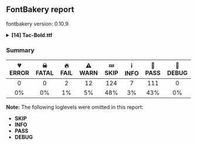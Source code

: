 ## FontBakery report

fontbakery version: 0.10.9

<details><summary><b>[14] Tac-Bold.ttf</b></summary><div><details><summary>🔥 <b>FAIL:</b> Check OFL body text is correct. (<a href="https://font-bakery.readthedocs.io/en/stable/fontbakery/profiles/googlefonts.html#com.google.fonts/check/license/OFL_body_text">com.google.fonts/check/license/OFL_body_text</a>)</summary><div>


* 🔥 **FAIL** The OFL.txt body text is incorrect. Please use https://github.com/googlefonts/Unified-Font-Repository/blob/main/OFL.txt as a template. You should only modify the first line. [code: incorrect-ofl-body-text]
</div></details><details><summary>🔥 <b>FAIL:</b> Check copyright namerecords match license file. (<a href="https://font-bakery.readthedocs.io/en/stable/fontbakery/profiles/googlefonts.html#com.google.fonts/check/name/license">com.google.fonts/check/name/license</a>)</summary><div>


* 🔥 **FAIL** License file OFL.txt exists but NameID 13 (LICENSE DESCRIPTION) value on platform 3 (WINDOWS) is not specified for that. Value was: "This Font Software is licensed under the SIL Open Font License, Version 1.1. This license is available with a FAQ at: https://openfontlicense.org" Must be changed to "This Font Software is licensed under the SIL Open Font License, Version 1.1. This license is available with a FAQ at: https://scripts.sil.org/OFL" [code: wrong]
</div></details><details><summary>⚠ <b>WARN:</b> Checking OS/2 achVendID. (<a href="https://font-bakery.readthedocs.io/en/stable/fontbakery/profiles/googlefonts.html#com.google.fonts/check/vendor_id">com.google.fonts/check/vendor_id</a>)</summary><div>


* ⚠ **WARN** OS/2 VendorID value 'NONE' is not yet recognized. If you registered it recently, then it's safe to ignore this warning message. Otherwise, you should set it to your own unique 4 character code, and register it with Microsoft at https://www.microsoft.com/typography/links/vendorlist.aspx
 [code: unknown]
</div></details><details><summary>⚠ <b>WARN:</b> Check for codepoints not covered by METADATA subsets. (<a href="https://font-bakery.readthedocs.io/en/stable/fontbakery/profiles/googlefonts.html#com.google.fonts/check/metadata/unreachable_subsetting">com.google.fonts/check/metadata/unreachable_subsetting</a>)</summary><div>


* ⚠ **WARN** The following codepoints supported by the font are not covered by
    any subsets defined in the font's metadata file, and will never
    be served. You can solve this by either manually adding additional
    subset declarations to METADATA.pb, or by editing the glyphset
    definitions.

 * U+02B0 MODIFIER LETTER SMALL H: not included in any glyphset definition
 * U+02B7 MODIFIER LETTER SMALL W: not included in any glyphset definition
 * U+02B8 MODIFIER LETTER SMALL Y: not included in any glyphset definition
 * U+02B9 MODIFIER LETTER PRIME: not included in any glyphset definition
 * U+02BE MODIFIER LETTER RIGHT HALF RING: not included in any glyphset definition
 * U+02BF MODIFIER LETTER LEFT HALF RING: not included in any glyphset definition
 * U+02C0 MODIFIER LETTER GLOTTAL STOP: not included in any glyphset definition
 * U+02C7 CARON: try adding one of: tifinagh, yi, canadian-aboriginal
 * U+02C8 MODIFIER LETTER VERTICAL LINE: not included in any glyphset definition
 * U+02CA MODIFIER LETTER ACUTE ACCENT: not included in any glyphset definition
 * U+02CB MODIFIER LETTER GRAVE ACCENT: not included in any glyphset definition
 * U+02D7 MODIFIER LETTER MINUS SIGN: not included in any glyphset definition
 * U+02D8 BREVE: try adding one of: yi, canadian-aboriginal
 * U+02D9 DOT ABOVE: try adding one of: yi, canadian-aboriginal
 * U+02DB OGONEK: try adding one of: yi, canadian-aboriginal
 * U+02DD DOUBLE ACUTE ACCENT: not included in any glyphset definition
 * U+02EE MODIFIER LETTER DOUBLE APOSTROPHE: not included in any glyphset definition
 * U+0302 COMBINING CIRCUMFLEX ACCENT: try adding one of: tifinagh, math, coptic, cherokee
 * U+0306 COMBINING BREVE: try adding one of: tifinagh, old-permic
 * U+0307 COMBINING DOT ABOVE: try adding one of: syriac, math, tai-le, malayalam, coptic, tifinagh, old-permic, canadian-aboriginal
 * U+030A COMBINING RING ABOVE: try adding syriac
 * U+030B COMBINING DOUBLE ACUTE ACCENT: try adding one of: osage, cherokee
 * U+030C COMBINING CARON: try adding one of: tai-le, cherokee
 * U+030D COMBINING VERTICAL LINE ABOVE: not included in any glyphset definition
 * U+030F COMBINING DOUBLE GRAVE ACCENT: not included in any glyphset definition
 * U+0310 COMBINING CANDRABINDU: not included in any glyphset definition
 * U+0311 COMBINING INVERTED BREVE: try adding coptic
 * U+0312 COMBINING TURNED COMMA ABOVE: not included in any glyphset definition
 * U+0313 COMBINING COMMA ABOVE: try adding old-permic
 * U+0315 COMBINING COMMA ABOVE RIGHT: not included in any glyphset definition
 * U+031B COMBINING HORN: not included in any glyphset definition
 * U+0324 COMBINING DIAERESIS BELOW: try adding one of: syriac, cherokee
 * U+0325 COMBINING RING BELOW: try adding syriac
 * U+0326 COMBINING COMMA BELOW: not included in any glyphset definition
 * U+0327 COMBINING CEDILLA: not included in any glyphset definition
 * U+0328 COMBINING OGONEK: not included in any glyphset definition
 * U+032D COMBINING CIRCUMFLEX ACCENT BELOW: try adding syriac
 * U+032E COMBINING BREVE BELOW: try adding syriac
 * U+032F COMBINING INVERTED BREVE BELOW: not included in any glyphset definition
 * U+0330 COMBINING TILDE BELOW: try adding one of: syriac, math, cherokee
 * U+0331 COMBINING MACRON BELOW: try adding one of: caucasian-albanian, syriac, cherokee, tifinagh, gothic
 * U+0332 COMBINING LOW LINE: not included in any glyphset definition
 * U+0334 COMBINING TILDE OVERLAY: not included in any glyphset definition
 * U+0335 COMBINING SHORT STROKE OVERLAY: not included in any glyphset definition
 * U+0337 COMBINING SHORT SOLIDUS OVERLAY: not included in any glyphset definition
 * U+0358 COMBINING DOT ABOVE RIGHT: try adding osage
 * U+03A9 GREEK CAPITAL LETTER OMEGA: try adding one of: greek, math, elbasan
 * U+03BB GREEK SMALL LETTER LAMDA: try adding one of: greek, math
 * U+03C0 GREEK SMALL LETTER PI: try adding one of: greek, yi, math
 * U+03C7 GREEK SMALL LETTER CHI: try adding one of: greek, math
 * U+0E3F THAI CURRENCY SYMBOL BAHT: try adding thai
 * U+1D58 MODIFIER LETTER SMALL U: not included in any glyphset definition
 * U+1D5B MODIFIER LETTER SMALL V: not included in any glyphset definition
 * U+1D7B LATIN SMALL CAPITAL LETTER I WITH STROKE: not included in any glyphset definition
 * U+1D7D LATIN SMALL LETTER P WITH STROKE: not included in any glyphset definition
 * U+1DA4 MODIFIER LETTER SMALL I WITH STROKE: not included in any glyphset definition
 * U+1DBB MODIFIER LETTER SMALL Z: not included in any glyphset definition
 * U+1DBF MODIFIER LETTER SMALL THETA: not included in any glyphset definition
 * U+1DC4 COMBINING MACRON-ACUTE: not included in any glyphset definition
 * U+1DC5 COMBINING GRAVE-MACRON: not included in any glyphset definition
 * U+1DC6 COMBINING MACRON-GRAVE: not included in any glyphset definition
 * U+1DC7 COMBINING ACUTE-MACRON: not included in any glyphset definition
 * U+1DCA COMBINING LATIN SMALL LETTER R BELOW: not included in any glyphset definition
 * U+2016 DOUBLE VERTICAL LINE: not included in any glyphset definition
 * U+2021 DOUBLE DAGGER: try adding adlam
 * U+2030 PER MILLE SIGN: try adding adlam
 * U+2071 SUPERSCRIPT LATIN SMALL LETTER I: not included in any glyphset definition
 * U+2075 SUPERSCRIPT FIVE: not included in any glyphset definition
 * U+2076 SUPERSCRIPT SIX: not included in any glyphset definition
 * U+2077 SUPERSCRIPT SEVEN: not included in any glyphset definition
 * U+2078 SUPERSCRIPT EIGHT: not included in any glyphset definition
 * U+2079 SUPERSCRIPT NINE: not included in any glyphset definition
 * U+207F SUPERSCRIPT LATIN SMALL LETTER N: not included in any glyphset definition
 * U+2081 SUBSCRIPT ONE: not included in any glyphset definition
 * U+2082 SUBSCRIPT TWO: not included in any glyphset definition
 * U+2083 SUBSCRIPT THREE: not included in any glyphset definition
 * U+2084 SUBSCRIPT FOUR: not included in any glyphset definition
 * U+2085 SUBSCRIPT FIVE: not included in any glyphset definition
 * U+2086 SUBSCRIPT SIX: not included in any glyphset definition
 * U+2087 SUBSCRIPT SEVEN: not included in any glyphset definition
 * U+2088 SUBSCRIPT EIGHT: not included in any glyphset definition
 * U+2089 SUBSCRIPT NINE: not included in any glyphset definition
 * U+2126 OHM SIGN: not included in any glyphset definition
 * U+212E ESTIMATED SYMBOL: not included in any glyphset definition
 * U+2144 TURNED SANS-SERIF CAPITAL Y: not included in any glyphset definition
 * U+2153 VULGAR FRACTION ONE THIRD: not included in any glyphset definition
 * U+2154 VULGAR FRACTION TWO THIRDS: not included in any glyphset definition
 * U+2190 LEFTWARDS ARROW: try adding one of: symbols, math
 * U+2192 RIGHTWARDS ARROW: try adding one of: symbols, math
 * U+2194 LEFT RIGHT ARROW: try adding one of: symbols, emoji, math
 * U+2195 UP DOWN ARROW: try adding one of: symbols, emoji, math
 * U+2196 NORTH WEST ARROW: try adding one of: symbols, emoji, math
 * U+2197 NORTH EAST ARROW: try adding one of: symbols, emoji, math
 * U+2198 SOUTH EAST ARROW: try adding one of: symbols, emoji, math
 * U+2199 SOUTH WEST ARROW: try adding one of: symbols, emoji, math
 * U+2202 PARTIAL DIFFERENTIAL: try adding math
 * U+2205 EMPTY SET: try adding math
 * U+2206 INCREMENT: try adding math
 * U+220F N-ARY PRODUCT: try adding math
 * U+2211 N-ARY SUMMATION: try adding math
 * U+221A SQUARE ROOT: try adding math
 * U+221E INFINITY: try adding math
 * U+222B INTEGRAL: try adding math
 * U+2248 ALMOST EQUAL TO: try adding math
 * U+2260 NOT EQUAL TO: try adding math
 * U+2264 LESS-THAN OR EQUAL TO: try adding math
 * U+2265 GREATER-THAN OR EQUAL TO: try adding math
 * U+25A0 BLACK SQUARE: try adding symbols
 * U+25A1 WHITE SQUARE: try adding symbols
 * U+25AA BLACK SMALL SQUARE: try adding one of: symbols, emoji
 * U+25AB WHITE SMALL SQUARE: try adding one of: symbols, emoji
 * U+25B2 BLACK UP-POINTING TRIANGLE: try adding symbols
 * U+25B3 WHITE UP-POINTING TRIANGLE: try adding one of: symbols, math
 * U+25B4 BLACK UP-POINTING SMALL TRIANGLE: try adding symbols
 * U+25B5 WHITE UP-POINTING SMALL TRIANGLE: try adding symbols
 * U+25B6 BLACK RIGHT-POINTING TRIANGLE: try adding one of: symbols, emoji
 * U+25B7 WHITE RIGHT-POINTING TRIANGLE: try adding one of: symbols, math
 * U+25B8 BLACK RIGHT-POINTING SMALL TRIANGLE: try adding symbols
 * U+25B9 WHITE RIGHT-POINTING SMALL TRIANGLE: try adding symbols
 * U+25BC BLACK DOWN-POINTING TRIANGLE: try adding symbols
 * U+25BD WHITE DOWN-POINTING TRIANGLE: try adding one of: symbols, math
 * U+25BE BLACK DOWN-POINTING SMALL TRIANGLE: try adding symbols
 * U+25BF WHITE DOWN-POINTING SMALL TRIANGLE: try adding symbols
 * U+25C0 BLACK LEFT-POINTING TRIANGLE: try adding one of: symbols, emoji
 * U+25C1 WHITE LEFT-POINTING TRIANGLE: try adding one of: symbols, math
 * U+25C2 BLACK LEFT-POINTING SMALL TRIANGLE: try adding symbols
 * U+25C3 WHITE LEFT-POINTING SMALL TRIANGLE: try adding symbols
 * U+25C6 BLACK DIAMOND: try adding symbols
 * U+25C7 WHITE DIAMOND: try adding symbols
 * U+25CA LOZENGE: try adding one of: symbols, math
 * U+25CB WHITE CIRCLE: try adding symbols
 * U+25CC DOTTED CIRCLE: try adding one of: mongolian, thaana, sogdian, siddham, batak, tibetan, bengali, nko, takri, hanunoo, khudawadi, buginese, coptic, newa, kharoshthi, new-tai-lue, elbasan, duployan, thai, kaithi, buhid, tamil, hanifi-rohingya, tifinagh, tagbanwa, masaram-gondi, mende-kikakui, javanese, brahmi, gunjala-gondi, balinese, osage, myanmar, dogra, tagalog, pahawh-hmong, kannada, ahom, oriya, psalter-pahlavi, tai-le, sundanese, soyombo, malayalam, telugu, music, mandaic, math, meetei-mayek, sinhala, bassa-vah, mahajani, zanabazar-square, syriac, bhaiksuki, lepcha, devanagari, rejang, yi, gurmukhi, tai-viet, kayah-li, manichaean, wancho, khmer, gujarati, marchen, modi, tirhuta, chakma, caucasian-albanian, limbu, phags-pa, grantha, cham, khojki, old-permic, symbols, miao, syloti-nagri, hebrew, adlam, sharada, lao
 * U+25CF BLACK CIRCLE: try adding symbols
 * U+25E6 WHITE BULLET: try adding symbols
 * U+27E8 MATHEMATICAL LEFT ANGLE BRACKET: try adding math
 * U+27E9 MATHEMATICAL RIGHT ANGLE BRACKET: try adding math
 * U+AB53 LATIN SMALL LETTER CHI: not included in any glyphset definition
 * U+FB01 LATIN SMALL LIGATURE FI: not included in any glyphset definition
 * U+FB02 LATIN SMALL LIGATURE FL: not included in any glyphset definition

Or you can add the above codepoints to one of the subsets supported by the font: `cyrillic-ext`, `latin`, `latin-ext`, `vietnamese` [code: unreachable-subsetting]
</div></details><details><summary>⚠ <b>WARN:</b> Are there caret positions declared for every ligature? (<a href="https://font-bakery.readthedocs.io/en/stable/fontbakery/profiles/googlefonts.html#com.google.fonts/check/ligature_carets">com.google.fonts/check/ligature_carets</a>)</summary><div>


* ⚠ **WARN** This font lacks caret positioning values for these ligature glyphs:
	- fl

   [code: incomplete-caret-pos-data]
</div></details><details><summary>⚠ <b>WARN:</b> Is there kerning info for non-ligated sequences? (<a href="https://font-bakery.readthedocs.io/en/stable/fontbakery/profiles/googlefonts.html#com.google.fonts/check/kerning_for_non_ligated_sequences">com.google.fonts/check/kerning_for_non_ligated_sequences</a>)</summary><div>


* ⚠ **WARN** GPOS table lacks kerning info for the following non-ligated sequences:

	- f + f

	- f + i

	- i + l [code: lacks-kern-info]
</div></details><details><summary>⚠ <b>WARN:</b> Ensure fonts have ScriptLangTags declared on the 'meta' table. (<a href="https://font-bakery.readthedocs.io/en/stable/fontbakery/profiles/googlefonts.html#com.google.fonts/check/meta/script_lang_tags">com.google.fonts/check/meta/script_lang_tags</a>)</summary><div>


* ⚠ **WARN** This font file does not have a 'meta' table. [code: lacks-meta-table]
</div></details><details><summary>⚠ <b>WARN:</b> Check font contains no unreachable glyphs (<a href="https://font-bakery.readthedocs.io/en/stable/fontbakery/profiles/universal.html#com.google.fonts/check/unreachable_glyphs">com.google.fonts/check/unreachable_glyphs</a>)</summary><div>


* ⚠ **WARN** The following glyphs could not be reached by codepoint or substitution rules:

	- _bottomshortstroke.part

	- _topshortstroke.part

	- a.ss01

	- asterisk_node

	- dotlessi_ogonek

	- strokelongY.comb

	- uni01C2.001

	- uni025F.dotless

	- uni03020300.case

	- uni03020301.case

	- uni03020303.case

	- uni03020309.case

	- uni03060300.case

	- uni03060309.case
 [code: unreachable-glyphs]
</div></details><details><summary>⚠ <b>WARN:</b> Check if each glyph has the recommended amount of contours. (<a href="https://font-bakery.readthedocs.io/en/stable/fontbakery/profiles/universal.html#com.google.fonts/check/contour_count">com.google.fonts/check/contour_count</a>)</summary><div>


* ⚠ **WARN** This check inspects the glyph outlines and detects the total number of contours in each of them. The expected values are infered from the typical ammounts of contours observed in a large collection of reference font families. The divergences listed below may simply indicate a significantly different design on some of your glyphs. On the other hand, some of these may flag actual bugs in the font such as glyphs mapped to an incorrect codepoint. Please consider reviewing the design and codepoint assignment of these to make sure they are correct.

The following glyphs do not have the recommended number of contours:

	- Glyph name: asterisk	Contours detected: 2	Expected: 1 or 4

	- Glyph name: uni00AD	Contours detected: 1	Expected: 0

	- Glyph name: Eth	Contours detected: 3	Expected: 2

	- Glyph name: aogonek	Contours detected: 3	Expected: 2

	- Glyph name: Dcroat	Contours detected: 3	Expected: 2

	- Glyph name: dcroat	Contours detected: 3	Expected: 2

	- Glyph name: eogonek	Contours detected: 3	Expected: 2

	- Glyph name: Lslash	Contours detected: 2	Expected: 1

	- Glyph name: lslash	Contours detected: 2	Expected: 1

	- Glyph name: oe	Contours detected: 2	Expected: 3

	- Glyph name: Tbar	Contours detected: 2	Expected: 1

	- Glyph name: tbar	Contours detected: 2	Expected: 1

	- Glyph name: Uogonek	Contours detected: 2	Expected: 1

	- Glyph name: uogonek	Contours detected: 2	Expected: 1

	- Glyph name: uni0180	Contours detected: 3	Expected: 2

	- Glyph name: uni0181	Contours detected: 4	Expected: 3

	- Glyph name: Dtail	Contours detected: 3	Expected: 2

	- Glyph name: uni018A	Contours detected: 3	Expected: 2

	- Glyph name: uni0197	Contours detected: 2	Expected: 1

	- Glyph name: uni019A	Contours detected: 2	Expected: 1

	- Glyph name: ohorn	Contours detected: 3	Expected: 2

	- Glyph name: uni01A4	Contours detected: 3	Expected: 2

	- Glyph name: Uhorn	Contours detected: 2	Expected: 1

	- Glyph name: uhorn	Contours detected: 2	Expected: 1

	- Glyph name: uni01B5	Contours detected: 2	Expected: 1

	- Glyph name: uni01E4	Contours detected: 2	Expected: 1

	- Glyph name: uni01E5	Contours detected: 3	Expected: 2

	- Glyph name: uni01EA	Contours detected: 3	Expected: 2

	- Glyph name: uni01EB	Contours detected: 3	Expected: 2

	- Glyph name: uni01EC	Contours detected: 4	Expected: 3

	- Glyph name: uni01ED	Contours detected: 4	Expected: 3

	- Glyph name: uni0228	Contours detected: 2	Expected: 1

	- Glyph name: uni0229	Contours detected: 3	Expected: 2

	- Glyph name: uni023D	Contours detected: 2	Expected: 1

	- Glyph name: uni0243	Contours detected: 4	Expected: 3

	- Glyph name: uni0246	Contours detected: 2	Expected: 3

	- Glyph name: uni0247	Contours detected: 3	Expected: 4

	- Glyph name: uni0248	Contours detected: 2	Expected: 1

	- Glyph name: uni0249	Contours detected: 3	Expected: 2

	- Glyph name: uni024D	Contours detected: 2	Expected: 1

	- Glyph name: uni1E08	Contours detected: 3	Expected: 2

	- Glyph name: uni1E09	Contours detected: 3	Expected: 2

	- Glyph name: uni1E1C	Contours detected: 3	Expected: 2

	- Glyph name: uni1E1D	Contours detected: 4	Expected: 3

	- Glyph name: uni1EDB	Contours detected: 4	Expected: 3

	- Glyph name: uni1EDD	Contours detected: 4	Expected: 3

	- Glyph name: uni1EDF	Contours detected: 4	Expected: 3

	- Glyph name: uni1EE1	Contours detected: 4	Expected: 3

	- Glyph name: uni1EE3	Contours detected: 4	Expected: 3

	- Glyph name: uni1EE8	Contours detected: 3	Expected: 2

	- Glyph name: uni1EE9	Contours detected: 3	Expected: 2

	- Glyph name: uni1EEA	Contours detected: 3	Expected: 2

	- Glyph name: uni1EEB	Contours detected: 3	Expected: 2

	- Glyph name: uni1EEC	Contours detected: 3	Expected: 2

	- Glyph name: uni1EED	Contours detected: 3	Expected: 2

	- Glyph name: uni1EEE	Contours detected: 3	Expected: 2

	- Glyph name: uni1EEF	Contours detected: 3	Expected: 2

	- Glyph name: uni1EF0	Contours detected: 3	Expected: 2

	- Glyph name: uni1EF1	Contours detected: 3	Expected: 2

	- Glyph name: uni20A9	Contours detected: 5	Expected: 1, 3, 4 or 7

	- Glyph name: arrowboth	Contours detected: 2	Expected: 1

	- Glyph name: Dcroat	Contours detected: 3	Expected: 2

	- Glyph name: Eth	Contours detected: 3	Expected: 2

	- Glyph name: Lslash	Contours detected: 2	Expected: 1

	- Glyph name: Tbar	Contours detected: 2	Expected: 1

	- Glyph name: Uhorn	Contours detected: 2	Expected: 1

	- Glyph name: Uogonek	Contours detected: 2	Expected: 1

	- Glyph name: aogonek	Contours detected: 3	Expected: 2

	- Glyph name: arrowboth	Contours detected: 2	Expected: 1

	- Glyph name: asterisk	Contours detected: 2	Expected: 1 or 4

	- Glyph name: dcroat	Contours detected: 3	Expected: 2

	- Glyph name: eogonek	Contours detected: 3	Expected: 2

	- Glyph name: fi	Contours detected: 2	Expected: 3

	- Glyph name: fl	Contours detected: 1	Expected: 2

	- Glyph name: lslash	Contours detected: 2	Expected: 1

	- Glyph name: oe	Contours detected: 2	Expected: 3

	- Glyph name: ohorn	Contours detected: 3	Expected: 2

	- Glyph name: tbar	Contours detected: 2	Expected: 1

	- Glyph name: uhorn	Contours detected: 2	Expected: 1

	- Glyph name: uni00AD	Contours detected: 1	Expected: 0

	- Glyph name: uni0180	Contours detected: 3	Expected: 2

	- Glyph name: uni0181	Contours detected: 4	Expected: 3

	- Glyph name: uni018A	Contours detected: 3	Expected: 2

	- Glyph name: uni0197	Contours detected: 2	Expected: 1

	- Glyph name: uni019A	Contours detected: 2	Expected: 1

	- Glyph name: uni01A4	Contours detected: 3	Expected: 2

	- Glyph name: uni01B5	Contours detected: 2	Expected: 1

	- Glyph name: uni01E4	Contours detected: 2	Expected: 1

	- Glyph name: uni01E5	Contours detected: 3	Expected: 2

	- Glyph name: uni01EC	Contours detected: 4	Expected: 3

	- Glyph name: uni01ED	Contours detected: 4	Expected: 3

	- Glyph name: uni0228	Contours detected: 2	Expected: 1

	- Glyph name: uni0229	Contours detected: 3	Expected: 2

	- Glyph name: uni023D	Contours detected: 2	Expected: 1

	- Glyph name: uni0243	Contours detected: 4	Expected: 3

	- Glyph name: uni0246	Contours detected: 2	Expected: 3

	- Glyph name: uni0247	Contours detected: 3	Expected: 4

	- Glyph name: uni0248	Contours detected: 2	Expected: 1

	- Glyph name: uni0249	Contours detected: 3	Expected: 2

	- Glyph name: uni024D	Contours detected: 2	Expected: 1

	- Glyph name: uni1E08	Contours detected: 3	Expected: 2

	- Glyph name: uni1E09	Contours detected: 3	Expected: 2

	- Glyph name: uni1E1C	Contours detected: 3	Expected: 2

	- Glyph name: uni1E1D	Contours detected: 4	Expected: 3

	- Glyph name: uni1EDB	Contours detected: 4	Expected: 3

	- Glyph name: uni1EDD	Contours detected: 4	Expected: 3

	- Glyph name: uni1EDF	Contours detected: 4	Expected: 3

	- Glyph name: uni1EE1	Contours detected: 4	Expected: 3

	- Glyph name: uni1EE3	Contours detected: 4	Expected: 3

	- Glyph name: uni1EE8	Contours detected: 3	Expected: 2

	- Glyph name: uni1EE9	Contours detected: 3	Expected: 2

	- Glyph name: uni1EEA	Contours detected: 3	Expected: 2

	- Glyph name: uni1EEB	Contours detected: 3	Expected: 2

	- Glyph name: uni1EEC	Contours detected: 3	Expected: 2

	- Glyph name: uni1EED	Contours detected: 3	Expected: 2

	- Glyph name: uni1EEE	Contours detected: 3	Expected: 2

	- Glyph name: uni1EEF	Contours detected: 3	Expected: 2

	- Glyph name: uni1EF0	Contours detected: 3	Expected: 2

	- Glyph name: uni1EF1	Contours detected: 3	Expected: 2

	- Glyph name: uni20A9	Contours detected: 5	Expected: 1, 3, 4 or 7

	- Glyph name: uogonek	Contours detected: 2	Expected: 1
 [code: contour-count]
</div></details><details><summary>⚠ <b>WARN:</b> Does the font contain a soft hyphen? (<a href="https://font-bakery.readthedocs.io/en/stable/fontbakery/profiles/universal.html#com.google.fonts/check/soft_hyphen">com.google.fonts/check/soft_hyphen</a>)</summary><div>


* ⚠ **WARN** This font has a 'Soft Hyphen' character. [code: softhyphen]
</div></details><details><summary>⚠ <b>WARN:</b> Check math signs have the same width. (<a href="https://font-bakery.readthedocs.io/en/stable/fontbakery/profiles/universal.html#com.google.fonts/check/math_signs_width">com.google.fonts/check/math_signs_width</a>)</summary><div>


* ⚠ **WARN** The most common width is 373 among a set of 3 math glyphs.
The following math glyphs have a different width, though:

Width = 430:
plus

Width = 460:
equal, notequal

Width = 438:
logicalnot

Width = 431:
plusminus

Width = 441:
multiply

Width = 469:
divide

Width = 440:
minus

Width = 442:
approxequal

Width = 394:
greaterequal
 [code: width-outliers]
</div></details><details><summary>⚠ <b>WARN:</b> Do any segments have colinear vectors? (<a href="https://font-bakery.readthedocs.io/en/stable/fontbakery/profiles/<Section: Outline Correctness Checks>.html#com.google.fonts/check/outline_colinear_vectors">com.google.fonts/check/outline_colinear_vectors</a>)</summary><div>


* ⚠ **WARN** The following glyphs have colinear vectors:

	* uni2078 (U+2078): L<<279.0,479.0>--<206.0,479.0>> -> L<<206.0,479.0>--<205.0,479.0>>

	* uni2078 (U+2078): L<<33.0,432.0>--<119.0,432.0>> -> L<<119.0,432.0>--<120.0,432.0>>

	* uni2088 (U+2088): L<<279.0,116.0>--<206.0,116.0>> -> L<<206.0,116.0>--<205.0,116.0>>

	* uni2088 (U+2088): L<<33.0,69.0>--<119.0,69.0>> -> L<<119.0,69.0>--<120.0,69.0>> [code: found-colinear-vectors]
</div></details><details><summary>⚠ <b>WARN:</b> Do outlines contain any jaggy segments? (<a href="https://font-bakery.readthedocs.io/en/stable/fontbakery/profiles/<Section: Outline Correctness Checks>.html#com.google.fonts/check/outline_jaggy_segments">com.google.fonts/check/outline_jaggy_segments</a>)</summary><div>


* ⚠ **WARN** The following glyphs have jaggy segments:

	* Aogonek (U+0104): L<<305.0,0.0>--<378.0,0.0>>/B<<378.0,0.0>-<350.0,-7.0>-<334.0,-22.0>> = 14.036243467926484

	* Eogonek (U+0118): L<<306.0,0.0>--<379.0,0.0>>/B<<379.0,0.0>-<351.0,-7.0>-<335.0,-22.0>> = 14.036243467926484

	* Iogonek (U+012E): L<<144.0,0.0>--<217.0,0.0>>/B<<217.0,0.0>-<189.0,-7.0>-<173.0,-22.0>> = 14.036243467926484

	* Uogonek (U+0172): L<<397.0,0.0>--<480.0,0.0>>/B<<480.0,0.0>-<452.0,-7.0>-<436.0,-20.5>> = 14.036243467926484

	* aogonek (U+0105): L<<347.0,0.0>--<430.0,0.0>>/B<<430.0,0.0>-<402.0,-7.0>-<386.0,-20.5>> = 14.036243467926484

	* eogonek (U+0119): L<<182.0,0.0>--<265.0,0.0>>/B<<265.0,0.0>-<237.0,-7.0>-<221.0,-20.5>> = 14.036243467926484

	* ogonek (U+02DB): L<<90.0,0.0>--<173.0,0.0>>/B<<173.0,0.0>-<145.0,-7.0>-<129.0,-20.5>> = 14.036243467926484

	* uni01EA (U+01EA): L<<351.0,0.0>--<434.0,0.0>>/B<<434.0,0.0>-<406.0,-7.0>-<390.0,-20.5>> = 14.036243467926484

	* uni01EB (U+01EB): L<<331.0,0.0>--<414.0,0.0>>/B<<414.0,0.0>-<386.0,-7.0>-<370.0,-20.5>> = 14.036243467926484

	* uni01EC (U+01EC): L<<351.0,0.0>--<434.0,0.0>>/B<<434.0,0.0>-<406.0,-7.0>-<390.0,-20.5>> = 14.036243467926484

	* uni01ED (U+01ED): L<<331.0,0.0>--<414.0,0.0>>/B<<414.0,0.0>-<386.0,-7.0>-<370.0,-20.5>> = 14.036243467926484

	* uni0328 (U+0328): L<<90.0,0.0>--<173.0,0.0>>/B<<173.0,0.0>-<145.0,-7.0>-<129.0,-20.5>> = 14.036243467926484

	* uogonek (U+0173): L<<372.0,0.0>--<455.0,0.0>>/B<<455.0,0.0>-<427.0,-7.0>-<411.0,-20.5>> = 14.036243467926484 [code: found-jaggy-segments]
</div></details><details><summary>⚠ <b>WARN:</b> Do outlines contain any semi-vertical or semi-horizontal lines? (<a href="https://font-bakery.readthedocs.io/en/stable/fontbakery/profiles/<Section: Outline Correctness Checks>.html#com.google.fonts/check/outline_semi_vertical">com.google.fonts/check/outline_semi_vertical</a>)</summary><div>


* ⚠ **WARN** The following glyphs have semi-vertical/semi-horizontal lines:

	* G (U+0047): L<<466.0,0.0>--<109.0,3.0>>

	* Gbreve (U+011E): L<<466.0,0.0>--<109.0,3.0>>

	* Gcaron (U+01E6): L<<466.0,0.0>--<109.0,3.0>>

	* Gcircumflex (U+011C): L<<466.0,0.0>--<109.0,3.0>>

	* Gdotaccent (U+0120): L<<466.0,0.0>--<109.0,3.0>>

	* at (U+0040): L<<618.0,-1.0>--<322.0,0.0>>

	* bar (U+007C): L<<204.0,-59.0>--<44.0,-58.0>>

	* bar (U+007C): L<<44.0,613.0>--<204.0,612.0>>

	* uni0122 (U+0122): L<<466.0,0.0>--<109.0,3.0>>

	* uni0193 (U+0193): L<<466.0,0.0>--<109.0,3.0>>

	* uni01E4 (U+01E4): L<<466.0,0.0>--<109.0,3.0>>

	* uni01F4 (U+01F4): L<<466.0,0.0>--<109.0,3.0>>

	* uni1E20 (U+1E20): L<<466.0,0.0>--<109.0,3.0>> [code: found-semi-vertical]
</div></details><br></div></details>

### Summary

| 💔 ERROR | ☠ FATAL | 🔥 FAIL | ⚠ WARN | 💤 SKIP | ℹ INFO | 🍞 PASS | 🔎 DEBUG |
|:-----:|:-----:|:-----:|:-----:|:-----:|:-----:|:-----:|:-----:|
| 0 | 0 | 2 | 12 | 124 | 7 | 111 | 0 |
| 0% | 0% | 1% | 5% | 48% | 3% | 43% | 0% |

**Note:** The following loglevels were omitted in this report:
* **SKIP**
* **INFO**
* **PASS**
* **DEBUG**
